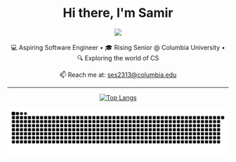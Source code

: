 <h1 align="center">Hi there, I'm Samir</h1>
<p align="center">
  <img src="https://media.giphy.com/media/hvRJCLFzcasrR4ia7z/giphy.gif" width="40px"/>
</p>
<p align="center">
  💻 Aspiring Software Engineer • 🎓 Rising Senior @ Columbia University • 🔍 Exploring the world of CS
</p>

<p align="center">
  📫 Reach me at: <a href="mailto:ses2313@columbia.edu">ses2313@columbia.edu</a>
</p>

---

<!---
Samir0051/Samir0051 is a ✨ special ✨ repository because its `README.md` (this file) appears on your GitHub profile.
You can click the Preview link to take a look at your changes.
--->

<div align="center">

[![Top Langs](https://github-readme-stats-git-masterrstaa-rickstaa.vercel.app/api/top-langs/?username=Samir0051&&size_weight=0.075&count_weight=0.075&langs_count=8&theme=tokyonight&layout=compact)](https://github.com/Samir0051/github-readme-stats)

</div>

![Snake animation](https://raw.githubusercontent.com/Samir0051/Samir0051/output/github-contribution-grid-snake.svg)
